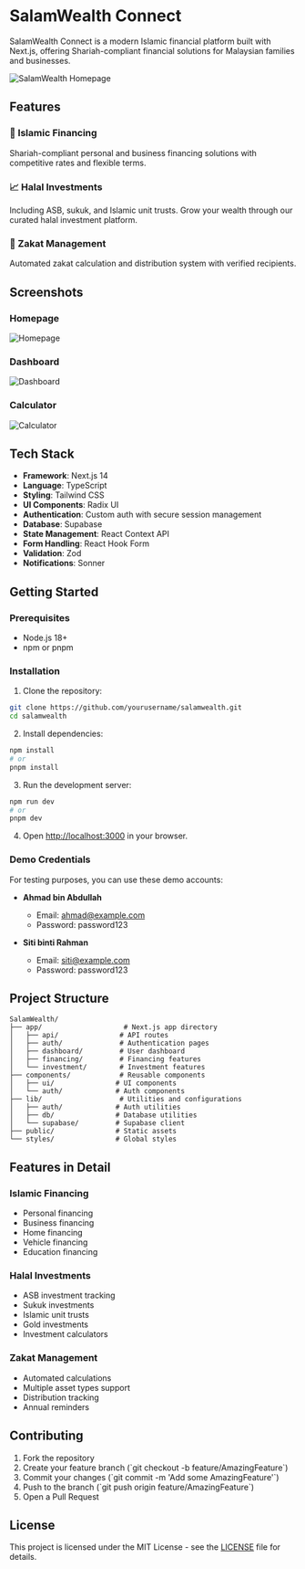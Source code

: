 # SalamWealth Connect

SalamWealth Connect is a modern Islamic financial platform built with Next.js, offering Shariah-compliant financial solutions for Malaysian families and businesses.

![SalamWealth Homepage](https://raw.githubusercontent.com/yourusername/salamwealth/main/public/screenshots/homepage.png)

## Features

### 🏦 Islamic Financing
Shariah-compliant personal and business financing solutions with competitive rates and flexible terms.

### 📈 Halal Investments
Including ASB, sukuk, and Islamic unit trusts. Grow your wealth through our curated halal investment platform.

### 🕌 Zakat Management
Automated zakat calculation and distribution system with verified recipients.

## Screenshots

### Homepage
![Homepage](https://raw.githubusercontent.com/yourusername/salamwealth/main/public/screenshots/homepage.png)

### Dashboard
![Dashboard](https://raw.githubusercontent.com/yourusername/salamwealth/main/public/screenshots/dashboard.png)

### Calculator
![Calculator](https://raw.githubusercontent.com/yourusername/salamwealth/main/public/screenshots/calculator.png)

## Tech Stack

- **Framework**: Next.js 14
- **Language**: TypeScript
- **Styling**: Tailwind CSS
- **UI Components**: Radix UI
- **Authentication**: Custom auth with secure session management
- **Database**: Supabase
- **State Management**: React Context API
- **Form Handling**: React Hook Form
- **Validation**: Zod
- **Notifications**: Sonner

## Getting Started

### Prerequisites

- Node.js 18+ 
- npm or pnpm

### Installation

1. Clone the repository:
```bash
git clone https://github.com/yourusername/salamwealth.git
cd salamwealth
```

2. Install dependencies:
```bash
npm install
# or
pnpm install
```

3. Run the development server:
```bash
npm run dev
# or
pnpm dev
```

4. Open [http://localhost:3000](http://localhost:3000) in your browser.

### Demo Credentials

For testing purposes, you can use these demo accounts:

- **Ahmad bin Abdullah**
  - Email: ahmad@example.com
  - Password: password123

- **Siti binti Rahman**
  - Email: siti@example.com
  - Password: password123

## Project Structure

```
SalamWealth/
├── app/                    # Next.js app directory
│   ├── api/               # API routes
│   ├── auth/              # Authentication pages
│   ├── dashboard/         # User dashboard
│   ├── financing/         # Financing features
│   └── investment/        # Investment features
├── components/            # Reusable components
│   ├── ui/               # UI components
│   └── auth/             # Auth components
├── lib/                   # Utilities and configurations
│   ├── auth/             # Auth utilities
│   ├── db/               # Database utilities
│   └── supabase/         # Supabase client
├── public/               # Static assets
└── styles/               # Global styles
```

## Features in Detail

### Islamic Financing
- Personal financing
- Business financing
- Home financing
- Vehicle financing
- Education financing

### Halal Investments
- ASB investment tracking
- Sukuk investments
- Islamic unit trusts
- Gold investments
- Investment calculators

### Zakat Management
- Automated calculations
- Multiple asset types support
- Distribution tracking
- Annual reminders

## Contributing

1. Fork the repository
2. Create your feature branch (\`git checkout -b feature/AmazingFeature\`)
3. Commit your changes (\`git commit -m 'Add some AmazingFeature'\`)
4. Push to the branch (\`git push origin feature/AmazingFeature\`)
5. Open a Pull Request

## License

This project is licensed under the MIT License - see the [LICENSE](LICENSE) file for details.
